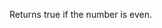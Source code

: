 Returns true if the number is even.

<rv-example-tabs class="pt-3" handle="bs4-icon">
<template type="single-html-file">
<ul>
  <li rv-each-text='["Milk","Chocolate","Butter","Toast"]' rv-class-text-success="%text% | even">{text}</li>
</ul>
</template>
</rv-example-tabs>